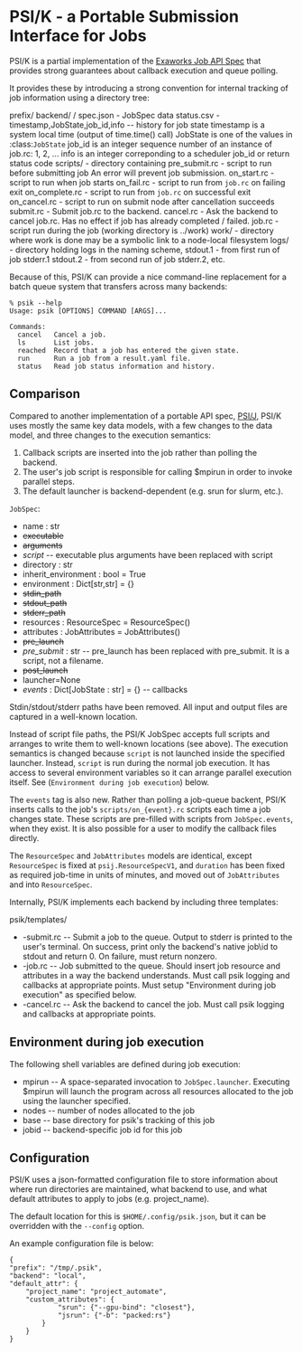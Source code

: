 # PSI/K - a Portable Submission Interface for Jobs

PSI/K is a partial implementation of the
[Exaworks Job API Spec](https://exaworks.org/job-api-spec/)
that provides strong guarantees about callback
execution and queue polling.

It provides these by introducing a strong convention
for internal tracking of job information using
a directory tree:

prefix/
  backend/
    <timestamp>/
      spec.json  - JobSpec data
      status.csv - timestamp,JobState,job\_id,info -- history for job state
          timestamp is a system local time (output of time.time() call)
          JobState is one of the values in :class:`JobState`
          job\_id is an integer sequence number of an instance of job.rc: 1, 2, ...
          info is an integer correponding to a scheduler job\_id or
          return status code
      scripts/ - directory containing
        pre\_submit.rc  - script to run before submitting job
                          An error will prevent job submission.
        on\_start.rc    - script to run when job starts
        on\_fail.rc     - script to run from `job.rc` on failing exit
        on\_complete.rc - script to run from `job.rc` on successful exit
        on\_cancel.rc   - script to run on submit node after cancellation succeeds
        submit.rc - Submit job.rc to the backend.
        cancel.rc - Ask the backend to cancel job.rc.
                    Has no effect if job has already completed / failed.
        job.rc    - script run during the job (working directory is ../work)
      work/ - directory where work is done
              may be a symbolic link to a node-local filesystem
      logs/ - directory holding logs in the naming scheme,
           stdout.1 - from first run of job
           stderr.1
           stdout.2 - from second run of job
           stderr.2, etc.

Because of this, PSI/K can provide a nice command-line replacement
for a batch queue system that transfers across many backends:

    % psik --help
    Usage: psik [OPTIONS] COMMAND [ARGS]...

    Commands:
      cancel   Cancel a job.
      ls       List jobs.
      reached  Record that a job has entered the given state.
      run      Run a job from a result.yaml file.
      status   Read job status information and history.


## Comparison

Compared to another implementation of a portable API spec,
[PSI/J](https://exaworks.org/psij-python/#docs),
PSI/K uses mostly the same key data models, with a few changes
to the data model, and three changes to the execution semantics:

1. Callback scripts are inserted into the job rather than polling the backend.
2. The user's job script is responsible for calling $mpirun
   in order to invoke parallel steps.
3. The default launcher is backend-dependent (e.g. srun for slurm, etc.).

`JobSpec`:
  - name : str
  - ~~executable~~
  - ~~arguments~~
  - _script_ -- executable plus arguments have been replaced with script
  - directory : str
  - inherit\_environment : bool = True
  - environment : Dict[str,str] = {}
  - ~~stdin\_path~~
  - ~~stdout\_path~~
  - ~~stderr\_path~~
  - resources : ResourceSpec = ResourceSpec()
  - attributes : JobAttributes = JobAttributes()
  - ~~pre\_launch~~
  - _pre\_submit_ : str -- pre\_launch has been replaced with pre\_submit. It is a script, not a filename.
  - ~~post\_launch~~
  - launcher=None
  - _events_ : Dict[JobState : str] = {} -- callbacks

Stdin/stdout/stderr paths have been removed.  All input
and output files are captured in a well-known location.

Instead of script file paths, the PSI/K JobSpec accepts
full scripts and arranges to write them to well-known locations (see above).
The execution semantics is changed because `script` is not
launched inside the specified launcher.  Instead, `script`
is run during the normal job execution.  It has access to
several environment variables so it can arrange parallel
execution itself.  See (`Environment during job execution`) below.

The `events` tag is also new.  Rather than polling a job-queue
backent, PSI/K inserts calls to the job's `scripts/on_{event}.rc`
scripts each time a job changes state.  These scripts
are pre-filled with scripts from `JobSpec.events`, when
they exist.  It is also possible for a user to modify the
callback files directly.

The `ResourceSpec` and `JobAttributes` models are identical, except
`ResourceSpec` is fixed at `psij.ResourceSpecV1`, and
`duration` has been fixed as required job-time in units of minutes,
and moved out of `JobAttributes` and into `ResourceSpec`.

Internally, PSI/K implements each backend by including three templates:

psik/templates/
 * <backend>-submit.rc -- Submit a job to the queue.
                          Output to stderr is printed to the user's terminal.
                          On success, print only the backend's native job\id
                          to stdout and return 0.
                          On failure, must return nonzero. 
 * <backend>-job.rc    -- Job submitted to the queue.
                          Should insert job resource and attributes
                          in a way the backend understands.
                          Must call psik logging and callbacks
                          at appropriate points. 
                          Must setup "Environment during job execution"
                          as specified below.
 * <backend>-cancel.rc -- Ask the backend to cancel the job.
                          Must call psik logging and callbacks
                          at appropriate points.

## Environment during job execution

The following shell variables are defined during job execution:

- mpirun -- A space-separated invocation to `JobSpec.launcher`.
            Executing $mpirun <programname> will
            launch the program across all resources allocated to the job
            using the launcher specified.
- nodes  -- number of nodes allocated to the job
- base   -- base directory for psik's tracking of this job
- jobid  -- backend-specific job id for this job


## Configuration

PSI/K uses a json-formatted configuration file to
store information about where run directories are maintained,
what backend to use, and what default attributes to apply
to jobs (e.g. project\_name).

The default location for this is `$HOME/.config/psik.json`,
but it can be overridden with the `--config` option.

An example configuration file is below:

    {
    "prefix": "/tmp/.psik",
    "backend": "local",
    "default_attr": {
        "project_name": "project_automate",
        "custom_attributes": {
                "srun": {"--gpu-bind": "closest"},
                "jsrun": {"-b": "packed:rs"}
            }
        }
    }
